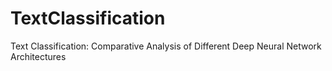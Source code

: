 # TextClassification
Text Classification: Comparative Analysis of Different Deep Neural Network Architectures
